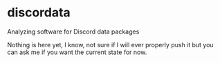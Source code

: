 # discordata
Analyzing software for Discord data packages

Nothing is here yet, I know, not sure if I will ever properly push it but you can ask me if you want the current state for now.
